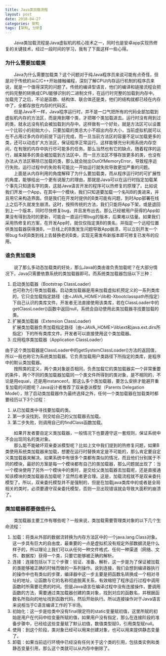 ```yaml
---
title: Java类加载流程
layout: post
date: 2018-04-27
categories: 架构
tags: [架构, 分析]
---
```

　　Java类加载流程是Java虚拟机的核心技术之一，同时也是安卓app实现热修复的关键技术，经过一段时间的学习，我有了下面这样一些心得。
### 为什么需要加载类
　　Java为什么需要加载类？这个问题对于纯Java程序员来说可能有点奇怪，但是对于传统的从C/C++开始接触编程，深刻了解CPU/内存运行机制的程序员来说，就是一个值得深究的问题了。传统的编译型语言，他们的编译和链接流程会把代码完整的转换成CPU能够识别的二进制文件，在运行时完整的加载到内存中。加载完了之后，不论是函数、结构体、联合体还是类，他们的结构就都已经在内存中了，全都存放在内存的代码区。  
　　但是Java不一样，Java程序运行时，并不是一口气把所有的代码全部加载到虚拟机内存的方法区，而是用到哪个类，才把哪个类加载进去。运行时没有用到过的类，就永远没有机会被加载到内存中。这样做有一个好处，就是方法区可以设置一个比较小的初始大小，只要加载的类总大小不超出内存大小，当前虚拟机就可以在不占用过多内存的前提下运行完成，而一旦当前方法区的容量不足以加载更多的类，还可以动态扩大方法区，保证程序正常运行。这样能够充分利用系统内存空间，在有限的内存中执行尽可能多的任务。那么当然也有它的缺点，随着程序的运行，越来越多的类会被加载到方法区中，而一旦方法区不够存放更多的类，也没有办法从方法区移除已加载的类，那么就会抛出OutOfMemoryError，导致程序运行失败。运行过程中的失败有可能比一开始运行就失败导致更加严重的问题。  
　　上面是从内存利用的角度解释了为什么要加载类，而从程序运行时的可扩展性的角度，能够给出一个更有说服力的理由，那就是Java可以在运行时指定加载某个事先只知道名字的类，这就Java语言开发的程序可以热修复的原理了。比如说我们开发一个App，在其中一个模块，我们只知道要加载一个名叫B的类进来，并且用它来构造界面。但是我们在开发时提供的B类可能有问题，到时App部署在线上之后不久就发生崩溃。这时，按照传统的方法，我们只能将App下架，或是退回到上一个版本，同时尽快修复bug，并且发布出去。那么已经被用户获得的App如果没有得到及时的更新，可能会一直运行带bug的版本，后果难以估量。如果我们采用热修复的方案，在开发App时，就仅仅指定类B的类名，并指定一个远程位置供类加载器获得类B，一旦线上的B类发生问题导致App崩溃，可以立刻开发一个带bug fix的B类到线上去替换老的B类，实现无需发布新版本即可修复已发布的应用。  
### 谁负责加载类
　　说了那么多动态加载类的好处，那么Java的类由谁负责加载呢？在大部分情况下，Java只需要依靠系统的类加载器即可。而系统类加载器包括以下三种：  
1. 启动类加载器（Bootstrap ClassLoader)    
也可称为引导类加载器。启动类加载器是用来加载虚拟机预定义的一系列类库的，它只会加载指定路径（由<JAVA_HOME>\lib和-Xbootclasspath所指定）下自己认识的类库文件。开发者无法直接使用该类库，若在ClassLoader中的getClassLoader()函数中返回null，系统会自动使用此类加载器寻找要加载的类。  
2. 扩展类加载器（Extension ClassLoader)  
扩展类加载器负责加载指定路径（由<JAVA_HOME>\lib\ext和java.ext.dirs所指定）下的所有类库文件。开发者可以直接使用这个类加载器。  
3. 应用程序类加载器（Application ClassLoader）  

由于这个类加载器是ClassLoader中的getSystemClassLoader()方法的返回值，所以一般也称它为系统类加载器。它负责加载用户类路径下所指定的类库，是程序中的默认类加载器。  
　　按照类的定义，两个类对象是否相同，负责加载它的类加载器实一个非常重要的条件，两个不同的类加载器加载同一个类文件所得到的类对象，是不相同的，不论是用equal，还是用instanceof。那这么多个类加载器，要怎么安排才能避开重复加载的问题呢？Java设计者推荐了双亲委派模型（Parents Delegation Model），除了启动类加载器作为最终选择之外，任何一个类加载器在加载类时都要经历以下3个过程：  
1. 从已加载类中寻找要加载的类。  
2. 第一步没找到，则交给自己的父加载器去加载。  
3. 第二步失败，则调用自己的findClass函数加载。  

　　如果开发者要自定义类加载器，一般情况下也要遵守这一套规则，保证系统中不会出现同名的类对象。  
　　那么能不能破坏双亲委派模型呢？比如上文中我们提到的热修复问题，如果B类使用系统类加载器来加载，想要在运行时替换肯定是不可能的，那么肯定要自定义类加载器来解决。如果系统中有很多个类都有类似的情况，而且他们分别属于不同的模块，最好的方案是每一个模块都有自己的类加载器，那么问题就出现了：当一个模块使用了另外一个模块中的类时，是交给父类加载器去加载呢，还是直接通知该模块的类加载器去加载呢？显然后者更合理。这是，加载流程就不是双亲委托模型了。所以，双亲委托模型并不是强制的，但是在加载java类库中的或者是全局相关的类时，必须要遵守双亲委托模型，否则一旦出现错误就会导致大面积的崩溃了。  

### 类加载器都要做些什么
　　类加载器主要工作有哪些呢？一般来说，类加载需要管理类对象的以下几个生命流程：   
1. 加载：将类从外部的数据流转换为内存方法区中的一个java.lang.Class对象。这一步具有巨大的自由度，最重要的一点是虚拟机没有规定外部数据流是什么样子的，所以理论上我们可以从任何一种文件格式、任何一种渠道（网络、文件、数据库）获得一个类，只要它能够被正确的解析。
2. 连接：连接包括以下三个步骤：验证、准备、解析，这一步是为了保证被加载的类能够被正确的时候而做的一系列操作。说到连接，我们会想到编译器执行的操作中也有类似的步骤，编译器中这一步主要是把函数名转换成一个相对寻址的地址，让函数与它的名称彻底脱离关系，有效缩短了程序运行过程中调用函数时所需要花费的时间。但是Java语言在编译过程中没有连接操作，要调用函数的方法，需要通过类加载器创建的类对象，找到对应的函数名，并根据函数名所指向的地址找到函数代码，然后开始执行。所以连接操作对于Java语言来说相当于C语言编译工作的下半场。
3. 初始化：这一步是给类中没有final限定符的static变量赋初值，这里所赋的初始是用户在代码中给变量所赋的值，如果用户没有指定，那么在连接阶段的准备步骤中，已经给这些变量赋了默认初值，数值类型赋0，引用类型赋null。
4. 使用：到这个阶段，类对象已经可以用来创建对象，也可以用来提供静态变量了。
5. 卸载：如果当前运行环境中已经没有任何关于这个类的引用，包括类实例和类静态变量引用，那么这个类就可以从内存中删除了。